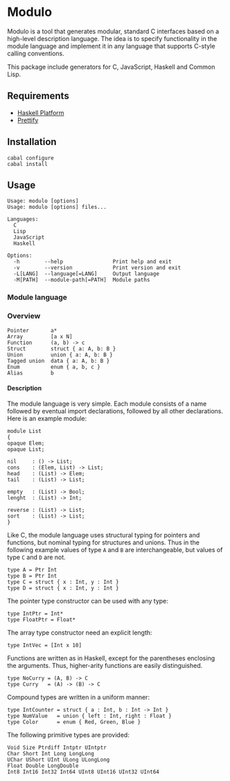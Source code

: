 
# Modulo

Modulo is a tool that generates modular, standard C interfaces based on a high-level 
description language. The idea is to specify functionality in the module language 
and implement it in any language that supports C-style calling conventions. 

This package include generators for C, JavaScript, Haskell and Common Lisp.

## Requirements

* [Haskell Platform](http://www.haskell.org/platform)
* [Prettify](https://github.com/hanshoglund/prettify)

## Installation

    cabal configure
    cabal install

## Usage

    Usage: modulo [options]
    Usage: modulo [options] files...

    Languages:
      C
      Lisp
      JavaScript
      Haskell

    Options:
      -h        --help                Print help and exit
      -v        --version             Print version and exit
      -L[LANG]  --language[=LANG]     Output language
      -M[PATH]  --module-path[=PATH]  Module paths

    
### Module language 

### Overview

    Pointer       a*
    Array         [a x N]
    Function      (a, b) -> c
    Struct        struct { a: A, b: B }
    Union         union { a: A, b: B }
    Tagged union  data { a: A, b: B }
    Enum          enum { a, b, c }
    Alias         b 

#### Description

The module language is very simple. Each module consists of a name followed by
eventual import declarations, followed by all other declarations. Here is an example module:

    module List
    {
    opaque Elem;
    opaque List;

    nil     : () -> List;
    cons    : (Elem, List) -> List;
    head    : (List) -> Elem;
    tail    : (List) -> List;

    empty   : (List) -> Bool;
    lenght  : (List) -> Int;

    reverse : (List) -> List;
    sort    : (List) -> List;
    }

Like C, the module language uses structural typing for pointers and functions, but
nominal typing for structures and unions. Thus in the following example values of type
`A` and `B` are interchangeable, but values of type `C` and `D` are not.

    type A = Ptr Int
    type B = Ptr Int
    type C = struct { x : Int, y : Int }
    type D = struct { x : Int, y : Int }

The pointer type constructor can be used with any type:

    type IntPtr = Int*
    type FloatPtr = Float*

The array type constructor need an explicit length:

    type IntVec = [Int x 10]

Functions are written as in Haskell, except for the parentheses enclosing the arguments.
Thus, higher-arity functions are easily distinguished.

    type NoCurry = (A, B) -> C
    type Curry   = (A) -> (B) -> C

Compound types are written in a uniform manner:

    type IntCounter = struct { a : Int, b : Int -> Int }
    type NumValue   = union { left : Int, right : Float }
    type Color      = enum { Red, Green, Blue }

The following primitive types are provided:

    Void Size Ptrdiff Intptr UIntptr 
    Char Short Int Long LongLong
    UChar UShort UInt ULong ULongLong
    Float Double LongDouble
    Int8 Int16 Int32 Int64 UInt8 UInt16 UInt32 UInt64
